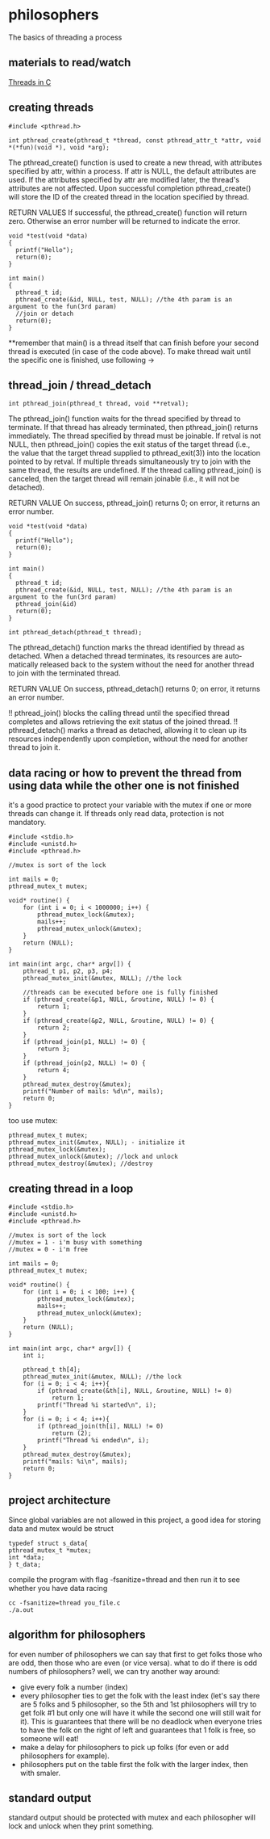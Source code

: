 # philosophers
The basics of threading a process

## materials to read/watch
[Threads in C](https://www.youtube.com/watch?v=d9s_d28yJq0&list=PLyX5J0h01rlHpZEBfyxhiSZXDFx4y6Cna)

## creating threads 

```
#include <pthread.h>

int pthread_create(pthread_t *thread, const pthread_attr_t *attr, void *(*fun)(void *), void *arg);

```
The pthread_create() function is used to create a new thread, with attributes specified by attr, within a process.  If attr is NULL, the default attributes are used.  If the attributes specified by attr are modified later, the thread's attributes are not affected.  Upon successful completion pthread_create() will store the ID of the created thread in the location specified by thread.

RETURN VALUES
If successful, the pthread_create() function will return zero.  Otherwise an error number will be returned to indicate the error.
```
void *test(void *data)
{
  printf("Hello");
  return(0);
}

int main()
{
  pthread_t id;
  pthread_create(&id, NULL, test, NULL); //the 4th param is an argument to the fun(3rd param)
  //join or detach
  return(0);
}
```

**remember that main() is a thread itself that can finish before your second thread is executed (in case of the code above). To make thread wait until the specific one is finished, use following ->

## thread_join / thread_detach

```
int pthread_join(pthread_t thread, void **retval);
```
The pthread_join() function waits for the thread specified by thread to terminate.  If that thread has already terminated, then  pthread_join() returns immediately.  The thread specified by thread must be joinable. If  retval  is  not NULL, then pthread_join() copies the exit status of the target thread (i.e., the value that the target thread  supplied  to pthread_exit(3)) into the location pointed to by retval. 
If  multiple  threads  simultaneously try to join with the same thread, the results are undefined.  If the  thread  calling  pthread_join()  is canceled,  then  the  target thread will remain joinable (i.e., it will not be detached).

RETURN VALUE
On success, pthread_join() returns 0; on error,  it  returns  an  error number.

```
void *test(void *data)
{
  printf("Hello");
  return(0);
}

int main()
{
  pthread_t id;
  pthread_create(&id, NULL, test, NULL); //the 4th param is an argument to the fun(3rd param)
  pthread_join(&id)
  return(0);
}
```

```
int pthread_detach(pthread_t thread);
```
The  pthread_detach() function marks the thread identified by thread as detached.  When a detached thread terminates, its resources  are  auto‐matically  released  back  to  the  system without the need for another thread to join with the terminated thread.


RETURN VALUE
On  success,  pthread_detach() returns 0; on error, it returns an error number.

!! pthread_join() blocks the calling thread until the specified thread completes and allows retrieving the exit status of the joined thread.
!! pthread_detach() marks a thread as detached, allowing it to clean up its resources independently upon completion, without the need for another thread to join it.

## data racing or how to prevent the thread from using data while the other one is not finished

it's a good practice to protect your variable with the mutex if one or more threads can change it. If threads only read data, protection is not mandatory.

```
#include <stdio.h>
#include <unistd.h>
#include <pthread.h>

//mutex is sort of the lock

int mails = 0;
pthread_mutex_t mutex;

void* routine() {
    for (int i = 0; i < 1000000; i++) {
        pthread_mutex_lock(&mutex);
        mails++;
        pthread_mutex_unlock(&mutex);
    }
    return (NULL);
}

int main(int argc, char* argv[]) {
    pthread_t p1, p2, p3, p4;
    pthread_mutex_init(&mutex, NULL); //the lock

    //threads can be executed before one is fully finished
    if (pthread_create(&p1, NULL, &routine, NULL) != 0) {
        return 1;
    }
    if (pthread_create(&p2, NULL, &routine, NULL) != 0) {
        return 2;
    }
    if (pthread_join(p1, NULL) != 0) {
        return 3;
    }
    if (pthread_join(p2, NULL) != 0) {
        return 4;
    }
    pthread_mutex_destroy(&mutex);
    printf("Number of mails: %d\n", mails);
    return 0;
}

```

too use mutex:
```
pthread_mutex_t mutex;
pthread_mutex_init(&mutex, NULL); - initialize it
pthread_mutex_lock(&mutex);
pthread_mutex_unlock(&mutex); //lock and unlock
pthread_mutex_destroy(&mutex); //destroy

```

## creating thread in a loop

```
#include <stdio.h>
#include <unistd.h>
#include <pthread.h>

//mutex is sort of the lock
//mutex = 1 - i'm busy with something
//mutex = 0 - i'm free

int mails = 0;
pthread_mutex_t mutex;

void* routine() {
    for (int i = 0; i < 100; i++) {
        pthread_mutex_lock(&mutex);
        mails++;
        pthread_mutex_unlock(&mutex);
    }
    return (NULL);
}

int main(int argc, char* argv[]) {
    int i;

    pthread_t th[4];
    pthread_mutex_init(&mutex, NULL); //the lock
    for (i = 0; i < 4; i++){
        if (pthread_create(&th[i], NULL, &routine, NULL) != 0)
            return 1;
        printf("Thread %i started\n", i);
    }
    for (i = 0; i < 4; i++){
        if (pthread_join(th[i], NULL) != 0)
            return (2);
        printf("Thread %i ended\n", i);
    }
    pthread_mutex_destroy(&mutex);
    printf("mails: %i\n", mails);
    return 0;
}
```

## project architecture 

Since global variables are not allowed in this project, a good idea for storing data and mutex would be struct
```
typedef struct s_data{
pthread_mutex_t *mutex;
int *data;
} t_data;
```

compile the program with flag -fsanitize=thread and then run it to see whether you have data racing
```
cc -fsanitize=thread you_file.c
./a.out
```

## algorithm for philosophers
for even number of philosophers we can say that first to get folks those who are odd, then those who are even (or vice versa).
what to do if there is odd numbers of philosophers? 
well, we can try another way around: 
- give every folk a number (index)
- every philosopher ties to get the folk with the least index (let's say there are 5 folks and 5 philosopher, so the 5th and 1st philosophers will try to get folk #1 but only one will have it while the second one will still wait for it). This is guarantees that there will be no deadlock when everyone tries to have the folk on the right of left and guarantees that 1 folk is free, so someone will eat!
- make a delay for philosophers to pick up folks (for even or add philosophers for example).
- philosophers put on the table first the folk with the larger index, then with smaler. 

## standard output
standard output should be protected with mutex and each philosopher will lock and unlock when they print something.

